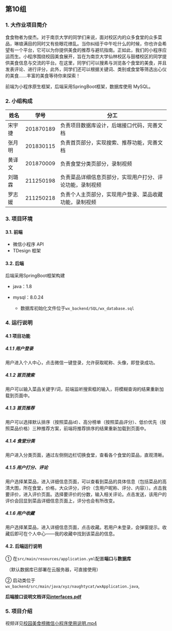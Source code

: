 ## 第10组

### 1. 大作业项目简介

食食物者为俊杰。对于南京大学的同学们来说，面对校区内的众多食堂的众多菜品，琳琅满目的同时又有些眼花缭乱。当你纠结于中午吃什么的时候，你也许会希望有一个平台，它可以为你提供美食的推荐与避坑指南。正如此，我们的小程序应运而生。小程序围绕校园美食展开，旨在为南京大学仙林校区与鼓楼校区的同学提供美食信息与交流的平台。在这里，同学们可以搜素与浏览各个食堂的美食，并且发表评论、进行评分，此外，同学们还可以根据关键词、类别或食堂等筛选出心仪的美食......丰富的美食等待你来探索！

前端为小程序原生框架，后端采用SpringBoot框架，数据库使用 MySQL。



### 2. 小组构成

| 姓名   | 学号      | 分工                                                     |
| ------ | --------- | -------------------------------------------------------- |
| 宋宇捷 | 201870189 | 负责项目数据库设计，后端接口代码，完善文档               |
| 张月明 | 201830115 | 负责首页部分，实现搜索、推荐功能，完善文档               |
| 黄译文 | 201870009 | 负责食堂分类页部分，录制视频                             |
| 刘璐霖 | 211250198 | 负责菜品详细信息页部分，实现用户打分、评论功能，录制视频 |
| 罗志媛 | 211250218 | 负责个人主页部分，实现用户登录、菜品收藏功能，录制视频   |



### 3. 项目环境

#### 3.1. 前端

- 微信小程序 API
- TDesign 框架



#### 3.2. 后端

后端采用SpringBoot框架构建

- java：1.8

- mysql：8.0.24
  - 数据库初始化文件位于`wx_backend/SQL/wx_database.sql`



### 4. 运行说明

#### 4.1 项目功能

##### 4.1.1 用户登录

用户进入个人中心，点击微信一键登录，允许获取昵称、头像，即登录成功。

##### 4.1.2 首页搜索

用户可以输入菜品关键字/词，前端监听搜索框的输入，将模糊查询的结果重新加载到页面中。

##### 4.1.3 首页推荐

用户可以选择默认排序（按照菜品id）、高分榜单（按照菜品评分）、低价优先（按照菜品价格）三种推荐方案，前端将推荐排序的结果重新加载到页面中。

##### 4.1.4 食堂分类

用户进入分类页面，通过左侧侧边栏切换食堂，查看各个食堂的菜品，直观清晰。

##### 4.1.5 用户打分、评论

用户选择某菜品，进入详细信息页面，可以查看到菜品的具体信息（包括菜品的高清大图，所在食堂，价格，大众评分，评价（含用户昵称、评分、内容））。点击我要评价，进入评价页面。选择要评价的分数，输入相关评论。点击发送，该用户的评价会回显到菜品详细信息页面上，评分也会有所改变。

##### 4.1.6 用户收藏

用户选择某菜品，进入详细信息页面，点击收藏。若用户未登录，会弹窗提示。收藏后即可在个人中心——我的收藏中找到该菜品的信息。

#### 4.2. 后端运行说明

① 在`src/main/resources/application.yml`配置**端口**与**数据库**

​	（默认数据库已部署在云服务器，可直接使用）

② 启动类位于`wx_backend/src/main/java/xyz/naughtycat/wxApplication.java`,

**后端接口说明文档详见[interfaces.pdf](interfaces.pdf)**



### 5. 项目介绍

视频详见[校园美食榜微信小程序使用说明.mp4](%E6%A0%A1%E5%9B%AD%E7%BE%8E%E9%A3%9F%E6%A6%9C%E5%BE%AE%E4%BF%A1%E5%B0%8F%E7%A8%8B%E5%BA%8F%E4%BD%BF%E7%94%A8%E8%AF%B4%E6%98%8E.mp4)